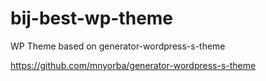 # bij-best-wp-theme
WP Theme based on generator-wordpress-s-theme

https://github.com/mnyorba/generator-wordpress-s-theme
